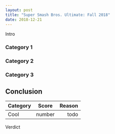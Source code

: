 ```yaml
---
layout: post
title: "Super Smash Bros. Ultimate: Fall 2018"
date: 2018-12-21
---
```


Intro

### Category 1

### Category 2

### Category 3

## Conclusion

| Category | Score  | Reason |
| :---     | ---    | ---:   |
| Cool     | number | todo   |

Verdict
